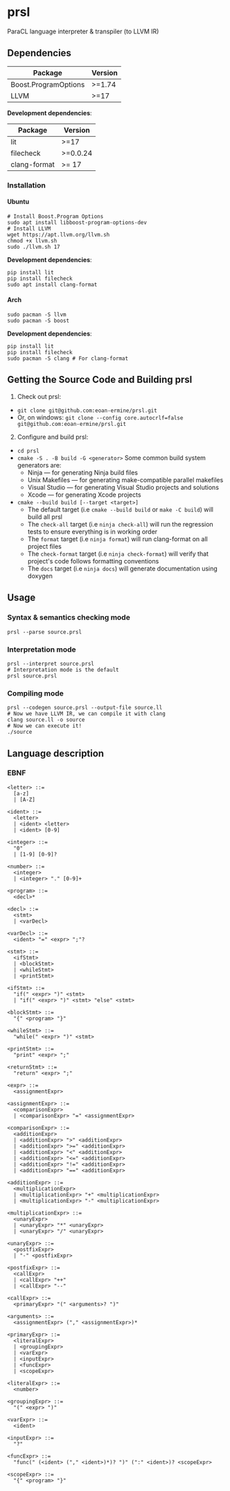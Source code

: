 # prsl

ParaCL language interpreter & transpiler (to LLVM IR)

## Dependencies

| Package              | Version |
| -------------------- | ------- |
| Boost.ProgramOptions | >=1.74  |
| LLVM                 | >=17    |

**Development dependencies**:

| Package      | Version  |
| ------------ | -------- |
| lit          | >=17     |
| filecheck    | >=0.0.24 |
| clang-format | >= 17    |

### Installation

#### Ubuntu

```shell
# Install Boost.Program Options
sudo apt install libboost-program-options-dev
# Install LLVM
wget https://apt.llvm.org/llvm.sh
chmod +x llvm.sh
sudo ./llvm.sh 17
```

**Development dependencies**:

```shell
pip install lit
pip install filecheck
sudo apt install clang-format
```

#### Arch

```shell
sudo pacman -S llvm
sudo pacman -S boost
```

**Development dependencies**:

```shell
pip install lit
pip install filecheck
sudo pacman -S clang # For clang-format
```

## Getting the Source Code and Building prsl

1. Check out prsl:
  * `git clone git@github.com:eoan-ermine/prsl.git`
  * Or, on windows:
  `git clone --config core.autocrlf=false git@github.com:eoan-ermine/prsl.git`
2. Configure and build prsl:
  * `cd prsl`
  * `cmake -S . -B build -G <generator>`
    Some common build system generators are:
      * Ninja — for generating Ninja build files
      * Unix Makefiles — for generating make-compatible parallel makefiles
      * Visual Studio — for generating Visual Studio projects and solutions
      * Xcode — for generating Xcode projects
  * `cmake --build build [--target <target>]`
    * The default target (i.e `cmake --build build` or `make -C build`) will build all prsl
    * The `check-all` target (i.e `ninja check-all`) will run the regression tests to ensure everything is in working order
    * The `format` target (i.e `ninja format`) will run clang-format on all project files
    * The `check-format` target (i.e `ninja check-format`) will verify that project's code follows formatting conventions
    * The `docs` target (i.e `ninja docs`) will generate documentation using doxygen

## Usage

### Syntax & semantics checking mode

```shell
prsl --parse source.prsl
```

### Interpretation mode

```shell
prsl --interpret source.prsl
# Interpretation mode is the default
prsl source.prsl
```

### Compiling mode

```shell
prsl --codegen source.prsl --output-file source.ll
# Now we have LLVM IR, we can compile it with clang
clang source.ll -o source
# Now we can execute it!
./source
```

## Language description

### EBNF

```ebnf
<letter> ::=
  [a-z]
  | [A-Z]

<ident> ::=
  <letter>
  | <ident> <letter>
  | <ident> [0-9]

<integer> ::=
  "0"
  | [1-9] [0-9]?

<number> ::=
  <integer>
  | <integer> "." [0-9]+

<program> ::=
  <decl>*

<decl> ::=
  <stmt>
  | <varDecl>

<varDecl> ::=
  <ident> "=" <expr> ";"?

<stmt> ::=
  <ifStmt>
  | <blockStmt>
  | <whileStmt>
  | <printStmt>

<ifStmt> ::=
  "if(" <expr> ")" <stmt>
  | "if(" <expr> ")" <stmt> "else" <stmt>

<blockStmt> ::=
  "{" <program> "}"
 
<whileStmt> ::=
  "while(" <expr> ")" <stmt>

<printStmt> ::=
  "print" <expr> ";"

<returnStmt> ::=
  "return" <expr> ";"

<expr> ::=
  <assignmentExpr>

<assignmentExpr> ::=
  <comparisonExpr>
  | <comparisonExpr> "=" <assignmentExpr>

<comparisonExpr> ::=
  <additionExpr>
  | <additionExpr> ">" <additionExpr>
  | <additionExpr> ">=" <additionExpr>
  | <additionExpr> "<" <additionExpr>
  | <additionExpr> "<=" <additionExpr>
  | <additionExpr> "!=" <additionExpr>
  | <additionExpr> "==" <additionExpr>

<additionExpr> ::=
  <multiplicationExpr>
  | <multiplicationExpr> "+" <multiplicationExpr>
  | <multiplicationExpr> "-" <multiplicationExpr>

<multiplicationExpr> ::=
  <unaryExpr>
  | <unaryExpr> "*" <unaryExpr>
  | <unaryExpr> "/" <unaryExpr>

<unaryExpr> ::=
  <postfixExpr>
  | "-" <postfixExpr>
    
<postfixExpr> ::=
  <callExpr>
  | <callExpr> "++"
  | <callExpr> "--"

<callExpr> ::=
  <primaryExpr> "(" <arguments>? ")"

<arguments> ::=
  <assignmentExpr> ("," <assignmentExpr>)*

<primaryExpr> ::=
  <literalExpr>
  | <groupingExpr>
  | <varExpr>
  | <inputExpr>
  | <funcExpr>
  | <scopeExpr>

<literalExpr> ::=
  <number>

<groupingExpr> ::=
  "(" <expr> ")"

<varExpr> ::=
  <ident>
    
<inputExpr> ::=
  "?"

<funcExpr> ::=
  "func(" (<ident> ("," <ident>)*)? ")" (":" <ident>)? <scopeExpr>

<scopeExpr> ::=
  "{" <program> "}"
```
